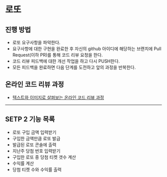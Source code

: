 # 로또
## 진행 방법
* 로또 요구사항을 파악한다.
* 요구사항에 대한 구현을 완료한 후 자신의 github 아이디에 해당하는 브랜치에 Pull Request(이하 PR)를 통해 코드 리뷰 요청을 한다.
* 코드 리뷰 피드백에 대한 개선 작업을 하고 다시 PUSH한다.
* 모든 피드백을 완료하면 다음 단계를 도전하고 앞의 과정을 반복한다.

## 온라인 코드 리뷰 과정
* [텍스트와 이미지로 살펴보는 온라인 코드 리뷰 과정](https://github.com/next-step/nextstep-docs/tree/master/codereview)

---
## SETP 2 기능 목록
- 로또 구입 금액 입력받기
- 구입한 금액만큼 로또 발급
- 발급된 로또 콘솔에 출력
- 지난주 당첨 번호 입력받기
- 구입한 로또 중 당첨 티켓 갯수 계산
- 수익률 계산
- 당첨 티켓 수와 수익률 출력